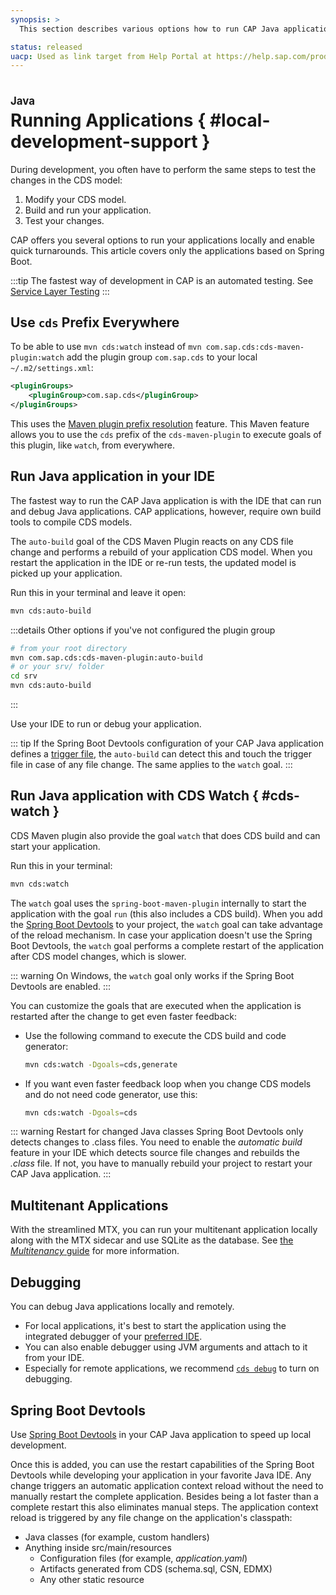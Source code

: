 ```yaml
---
synopsis: >
  This section describes various options how to run CAP Java applications locally

status: released
uacp: Used as link target from Help Portal at https://help.sap.com/products/BTP/65de2977205c403bbc107264b8eccf4b/9186ed9ab00842e1a31309ff1be38792.html
---
```


# Running Applications { #local-development-support }
<style scoped>
  h1:before {
    content: "Java"; display: block; font-size: 60%; margin: 0 0 .2em;
  }
</style>


During development, you often have to perform the same steps to test the changes in the CDS model:

1. Modify your CDS model.
1. Build and run your application.
1. Test your changes.

CAP offers you several options to run your applications locally and enable quick turnarounds. This article covers only the applications based on Spring Boot.

:::tip
The fastest way of development in CAP is an automated testing. See [Service Layer Testing](../developing-applications/testing#service-layer-testing)
:::

## Use `cds` Prefix Everywhere

To be able to use `mvn cds:watch`  instead of `mvn com.sap.cds:cds-maven-plugin:watch` add the plugin group `com.sap.cds` to your local `~/.m2/settings.xml`:

```xml
<pluginGroups>
    <pluginGroup>com.sap.cds</pluginGroup>
</pluginGroups>
```

This uses the [Maven plugin prefix resolution](https://maven.apache.org/guides/introduction/introduction-to-plugin-prefix-mapping.html) feature. This Maven feature allows you to use the `cds` prefix of the `cds-maven-plugin` to execute goals of this plugin, like `watch`, from everywhere.

## Run Java application in your IDE

The fastest way to run the CAP Java application is with the IDE that can run and debug Java applications. CAP applications, however, require own build tools to compile CDS models.

The `auto-build` goal of the CDS Maven Plugin reacts on any CDS file change and performs a rebuild of your application CDS model. When you restart the application in the IDE or re-run tests, the updated model is picked up your application.

Run this in your terminal and leave it open: 

```sh
mvn cds:auto-build
```

:::details Other options if you've not configured the plugin group
```sh
# from your root directory
mvn com.sap.cds:cds-maven-plugin:auto-build
# or your srv/ folder
cd srv
mvn cds:auto-build
```
:::

Use your IDE to run or debug your application.

::: tip
If the Spring Boot Devtools configuration of your CAP Java application defines a [trigger file](https://docs.spring.io/spring-boot/docs/current/reference/html/using.html#using.devtools.restart.triggerfile), the `auto-build` can detect this and touch the trigger file in case of any file change. The same applies to the `watch` goal.
:::

## Run Java application with CDS Watch { #cds-watch }

CDS Maven plugin also provide the goal `watch` that does CDS build and can start your application.

Run this in your terminal:

```sh
mvn cds:watch
```

The `watch` goal uses the `spring-boot-maven-plugin` internally to start the application with the goal `run` (this also includes a CDS build). 
When you add the [Spring Boot Devtools](../developing-applications/running#spring-boot-devtools) to your project, the `watch` goal can take advantage of the reload mechanism. 
In case your application doesn't use the Spring Boot Devtools, the `watch` goal performs a complete restart of the application after CDS model changes, which is slower.

::: warning
On Windows, the `watch` goal only works if the Spring Boot Devtools are enabled.
:::

You can customize the goals that are executed when the application is restarted after the change to get even faster feedback: 

- Use the following command to execute the CDS build and code generator:

    ```sh
    mvn cds:watch -Dgoals=cds,generate
    ```

- If you want even faster feedback loop when you change CDS models and do not need code generator, use this:

    ```sh
    mvn cds:watch -Dgoals=cds
    ```

::: warning Restart for changed Java classes
Spring Boot Devtools only detects changes to .class files. You need to enable the *automatic build* feature in your IDE which detects source file changes and rebuilds the _.class_ file. If not, you have to manually rebuild your project to restart your CAP Java application.
:::

## Multitenant Applications

With the streamlined MTX, you can run your multitenant application locally along with the MTX sidecar and use SQLite as the database.
See [the _Multitenancy_ guide](../../guides/multitenancy/#test-locally) for more information.

## Debugging

You can debug Java applications locally and remotely.

- For local applications, it's best to start the application using the integrated debugger of your [preferred IDE](../../tools/cds-editors). 
- You can also enable debugger using JVM arguments and attach to it from your IDE.
- Especially for remote applications, we recommend [`cds debug`](../../tools/cds-cli#java-applications) to turn on debugging.

## Spring Boot Devtools

Use [Spring Boot Devtools](https://docs.spring.io/spring-boot/docs/current/reference/html/using.html#using.devtools) in your CAP Java application to speed up local development.

Once this is added, you can use the restart capabilities of the Spring Boot Devtools while developing your application in your favorite Java IDE. Any change triggers an automatic application context reload without the need to manually restart the complete application. Besides being a lot faster than a complete restart this also eliminates manual steps. The application context reload is triggered by any file change on the application's classpath:

* Java classes (for example, custom handlers)
* Anything inside src/main/resources
    * Configuration files (for example, _application.yaml_)
    * Artifacts generated from CDS (schema.sql, CSN, EDMX)
    * Any other static resource

